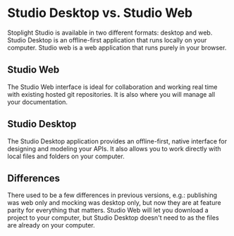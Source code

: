 # Studio Desktop vs. Studio Web

Stoplight Studio is available in two different formats: desktop and web. Studio Desktop is an offline-first application that runs locally on your computer. Studio web is a web application that runs purely in your browser. 

## Studio Web

The Studio Web interface is ideal for collaboration and working real time with existing hosted git repositories. It is also where you will manage all your documentation.

## Studio Desktop

The Studio Desktop application provides an offline-first, native interface for designing and modeling your APIs. It also allows you to work directly with local files and folders on your computer.

## Differences

There used to be a few differences in previous versions, e.g.: publishing was web only and mocking was desktop only, but now they are at feature parity for everything that matters. Studio Web will let you download a project to your computer, but Studio Desktop doesn't need to as the files are already on your computer.
